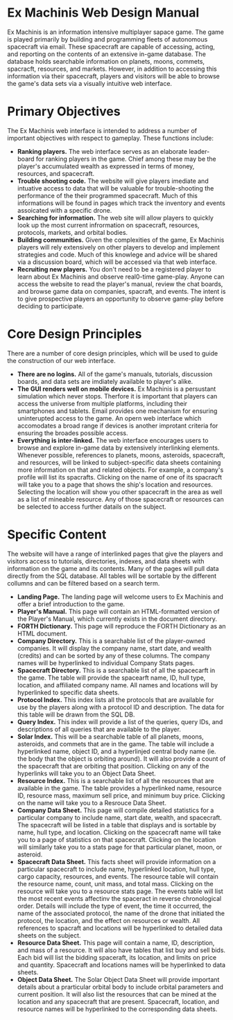 # Ex Machinis Web Design Manual
Ex Machinis is an information intensive multiplayer sapace game. The game is played primarily by building and programming fleets of autonomous spacecraft via email. These spacecraft are capable of accessing, acting, and reporting on the contents of an extensive in-game database. The database holds searchable information on planets, moons, commets, spacracft, resources, and markets.  However, in addition to accessing this information via their spacecraft, players and visitors will be able to browse the game's data sets via a visually intuitive web interface.

# Primary Objectives
The Ex Machinis web interface is intended to address a number of important objectives with respect to gameplay. These functions include:
* **Ranking players.** The web interface serves as an elaborate leader-board for ranking players in the game. Chief among these may be the player's accumulated wealth as expressed in terms of money, resources, and spacecraft. 
* **Trouble shooting code.** The website will give players imediate and intuative access to data that will be valuable for trouble-shooting the performance of the their programmed spacecraft.  Much of this informations will be found in pages which track the inventory and events assoicated with a specific drone.
* **Searching for information.** The web site will allow players to quickly look up the most current infrormation on spacecraft, resources, protocols, markets, and orbital bodies.
* **Building communities.** Given the complexities of the game, Ex Machinis players will rely extensively on other players to develop and implement strategies and code. Much of this knowlege and advice will be shared via a discussion board, which will be accessed via that web interface.
* **Recruiting new players.** You don't need to be a registered player to learn about Ex Machinis and observe real0-time game-play.  Anyone can access the website to read the player's manual, review the chat boards, and browse game data on companies, spacraft, and events. The intent is to give prospective players an opportunity to observe game-play before deciding to participate. 

# Core Design Principles
There are a number of core design principles, which will be used to guide the construction of our web interface.
* **There are no logins.** All of the game's manuals, tutorials, discussion boards, and data sets are imdiately available to player's alike.
* **The GUI renders well on mobile devices.** Ex Machinis is a persustant simulation which never stops.  Therfore it is important that players can access the universe from multiple platforms, including their smartphones and tablets.  Email provides one mechanism for ensuring uninterupted access to the game.  An opern web interface which accomodates a broad range if devices is another improtant criteria for ensuring the broades possible access.
* **Everything is inter-linked.** The web interface encourages users to browse and explore in-game data by extensively interlinking elements.  Whenever possible, references to planets, moons, asteroids, spacecraft, and resources, will be linked to subject-specific data sheets containing more information on that and related objects.  For example, a company's profile will list its spacrafts. Clicking on the name of one of its spacracft will take you to a page that shows the ship's location and resources.  Selecting the location will show you other spacecraft in the area as well as a list of mineable resource.  Any of those spacecraft or resources can be selected to access further datails on the subject.

# Specific Content
The website will have a range of interlinked pages that give the players and visitors access to tutorials, directories, indexes, and data sheets with information on the game and its contents.  Many of the pages will pull data directly from the SQL database. All tables will be sortable by the different collumns and can be filtered based on a search term.
* **Landing Page.** The landing page will welcome users to Ex Machinis and offer a brief introduction to the game.
* **Player's Manual.**  This page will contain an HTML-formatted version of the Player's Manual, which currently exists in the document directory.
* **FORTH Dictionary.** This page will reproduce the FORTH Dictionary as an HTML document.
* **Company Directory.** This is a searchable list of the player-owned companies.  It will display the company name, start date, and wealth (credits) and can be sorted by any of these columns.  The company names will be hyperlinked to individual Company Stats pages.
* **Spacecraft Directory.** This is a searchable list of all the spacecarft in the game. The table will provide the spacearft name, ID, hull type, location, and affiliated company name.  All names and locations will by hyperlinked to specific data sheets.
* **Protocol Index.** This index lists all the protocols that are available for use by the players along with a protocol ID and description.  The data for this table will be drawn from the SQL DB.
* **Query Index.** This index will provide a list of the queries, query IDs, and descriptions of all queries that are available to the player.
* **Solar Index.** This will be a searchable table of all planets, moons, asteroids, and commets that are in the game.  The table will include a hyperlinked name, object ID, and a hyperlinjed central body name (ie. the body that the object is orbiting around).  It will also provide a count of the spacecraft that are orbiting that position.  Clicking on any of the hyperlinks will take you to an Object Data Sheet.
* **Resource Index.** This is a searchable list of all the resources that are available in the game. The table provides a hyperlinked name, resource ID, resource mass, maximum sell price, and minimum buy price.  Clicking on the name will take you to a Resrouce Data Sheet.
* **Company Data Sheet.** This page will compile detailed statistics for a particular company to include name, start date, wealth, and spacecraft.  The spacecraft will be listed in a table that displays and is sortable by name, hull type, and location.  Clicking on the spacecraft name will take you to a page of statistics on that spacecraft.  Clicking on the location will similarly take you to a stats page for that particular planet, moon, or asteroid.
* **Spacecraft Data Sheet.** This facts sheet will provide information on a particular spacecraft to include name, hyperlinked location, hull type, cargo capacity, resources, and events.  The resource table will contain the resource name, count, unit mass, and total mass.  Clicking on the resource will take you to a resource stats page. The events table will list the most recent events affectinv the spaceract in reverse chronological order. Details will include the type of event, the time it occurred, the name of the associated protocol, the name of the drone that initiated the protocol, the location, and the effect on resources or wealth.  All references to spacraft and locations will be hyperlinked to detailed data sheets on the subject.
* **Resource Data Sheet.** This page will contain a name, ID, description, and mass of a resource.  It will also have tables that list buy and sell bids.  Each bid will list the bidding spaceraft, its location, and limits on price and quantity.  Spacecraft and locations names will be hyperlinked to data sheets.
* **Object Data Sheet.** The Solar Object Data Sheet will provide important details about a prarticular orbital body to include orbital parameters and current position. It will also list the resources that can be mined at the location and any spacecraft that are present.  Spacecraft, location, and resource names will be hyperlinked to the corresponding data sheets.
